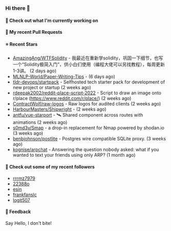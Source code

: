 ### Hi there 👋

#### 👷 Check out what I'm currently working on

#### 🔨 My recent Pull Requests


#### ⭐ Recent Stars

- [AmazingAng/WTFSolidity](https://github.com/AmazingAng/WTFSolidity) - 我最近在重新学solidity，巩固一下细节，也写一个“Solidity极简入门”，供小白们使用（编程大佬可以另找教程），每周更新1-3讲。 (2 days ago)
- [MLNLP-World/Paper-Writing-Tips](https://github.com/MLNLP-World/Paper-Writing-Tips) -  (6 days ago)
- [tldr-devops/startpack](https://github.com/tldr-devops/startpack) - Selfhosted tech starter pack for development of new project or startup (2 weeks ago)
- [rdeepak2002/reddit-place-script-2022](https://github.com/rdeepak2002/reddit-place-script-2022) - Script to draw an image onto r/place (https://www.reddit.com/r/place/) (2 weeks ago)
- [ContractWolf/raw-logos](https://github.com/ContractWolf/raw-logos) - Raw logos for audited clients (2 weeks ago)
- [HarbourMasters/Shipwright](https://github.com/HarbourMasters/Shipwright) -  (2 weeks ago)
- [antfu/vue-starport](https://github.com/antfu/vue-starport) - 🛰 Shared component across routes with animations (2 weeks ago)
- [s0md3v/Smap](https://github.com/s0md3v/Smap) - a drop-in replacement for Nmap powered by shodan.io (3 weeks ago)
- [benbjohnson/postlite](https://github.com/benbjohnson/postlite) - Postgres wire compatible SQLite proxy. (3 weeks ago)
- [kognise/arpchat](https://github.com/kognise/arpchat) - Answering the question nobody asked: what if you wanted to text your friends using only ARP? (1 month ago)

#### 👯 Check out some of my recent followers

- [rrrmz7979](https://github.com/rrrmz7979)
- [22388o](https://github.com/22388o)
- [esin](https://github.com/esin)
- [frankfanslc](https://github.com/frankfanslc)
- [logit507](https://github.com/logit507)

#### 💬 Feedback

Say Hello, I don't bite!